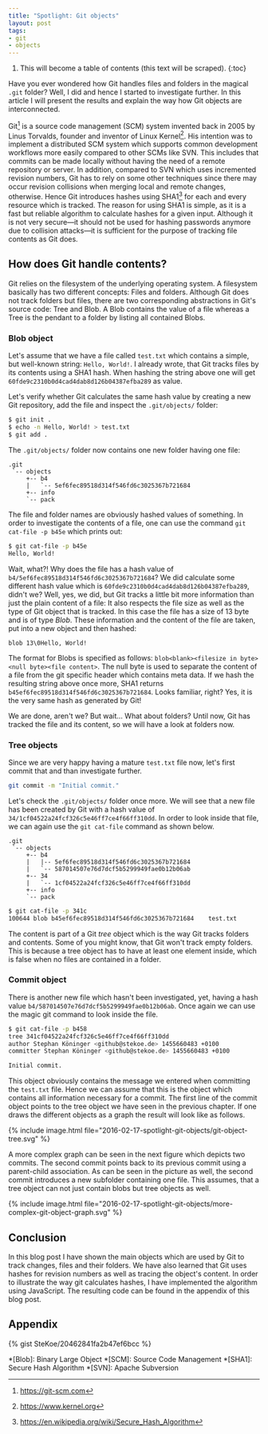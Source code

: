 ```yaml
---
title: "Spotlight: Git objects"
layout: post
tags:
- git
- objects
--- 
```

1. This will become a table of contents (this text will be scraped).
{:toc}

Have you ever wondered how Git handles files and folders in the magical `.git` folder?
Well, I did and hence I started to investigate further.
In this article I will present the results and explain the way how Git objects are interconnected.

Git[^1] is a source code management (SCM) system invented back in 2005 by Linus Torvalds, founder and inventor of Linux Kernel[^2].
His intention was to implement a distributed SCM system which supports common development workflows more easily compared to other SCMs like SVN.
This includes that commits can be made locally without having the need of a remote repository or server.
In addition, compared to SVN which uses incremented revision numbers, Git has to rely on some other techniques since there may occur revision collisions when merging local and remote changes, otherwise.
Hence Git introduces hashes using SHA1[^3] for each and every resource which is tracked.
The reason for using SHA1 is simple, as it is a fast but reliable algorithm to calculate hashes for a given input.
Although it is not very secure&mdash;it should not be used for hashing passwords anymore due to collision attacks&mdash;it is sufficient for the purpose of tracking file contents as Git does.

## How does Git handle contents?
Git relies on the filesystem of the underlying operating system.
A filesystem basically has two different concepts: Files and folders.
Although Git does not track folders but files, there are two corresponding abstractions in Git's source code: Tree and Blob.
A Blob contains the value of a file whereas a Tree is the pendant to a folder by listing all contained Blobs.

### Blob object
Let's assume that we have a file called `test.txt` which contains a simple, but well-known string: `Hello, World!`.
I already wrote, that Git tracks files by its contents using a SHA1 hash.
When hashing the string above one will get `60fde9c2310b0d4cad4dab8d126b04387efba289` as value.

Let's verify whether Git calculates the same hash value by creating a new Git repository, add the file and inspect the `.git/objects/` folder:

~~~ bash
$ git init .
$ echo -n Hello, World! > test.txt
$ git add .
~~~

The `.git/objects/` folder now contains one new folder having one file:

~~~
.git
 `-- objects
     +-- b4
     |   `-- 5ef6fec89518d314f546fd6c3025367b721684
     +-- info
     `-- pack
~~~

The file and folder names are obviously hashed values of something.
In order to investigate the contents of a file, one can use the command `git cat-file -p b45e` which prints out:

~~~bash
$ git cat-file -p b45e
Hello, World!
~~~

Wait, what?! Why does the file has a hash value of `b4/5ef6fec89518d314f546fd6c3025367b721684`?
We did calculate some different hash value which is `60fde9c2310b0d4cad4dab8d126b04387efba289`, didn't we?
Well, yes, we did, but Git tracks a little bit more information than just the plain content of a file:
It also respects the file size as well as the type of Git object that is tracked.
In this case the file has a size of 13 byte and is of type _Blob_.
These information and the content of the file are taken, put into a new object and then hashed:

~~~
blob 13\0Hello, World!
~~~

The format for Blobs is specified as follows: `blob<blank><filesize in byte><null byte><file content>`.
The null byte is used to separate the content of a file from the git specific header which contains meta data.
If we hash the resulting string above once more, SHA1 returns `b45ef6fec89518d314f546fd6c3025367b721684`.
Looks familiar, right? Yes, it is the very same hash as generated by Git!

We are done, aren't we? But wait... What about folders?
Until now, Git has tracked the file and its content, so we will have a look at folders now.

### Tree objects
Since we are very happy having a mature `test.txt` file now, let's first commit that and than investigate further.

~~~bash
git commit -m "Initial commit."
~~~

Let's check the `.git/objects/` folder once more.
We will see that a new file has been created by Git with a hash value of `34/1cf04522a24fcf326c5e46ff7ce4f66ff310dd`.
In order to look inside that file, we can again use the `git cat-file` command as shown below.

~~~
.git
 `-- objects
     +-- b4
     |   |-- 5ef6fec89518d314f546fd6c3025367b721684
     |   `-- 587014507e76d7dcf5b5299949fae0b12b06ab
     +-- 34
     |   `-- 1cf04522a24fcf326c5e46ff7ce4f66ff310dd
     +-- info
     `-- pack
~~~

~~~bash
$ git cat-file -p 341c
100644 blob b45ef6fec89518d314f546fd6c3025367b721684    test.txt
~~~

The content is part of a Git _tree_ object which is the way Git tracks folders and contents.
Some of you might know, that Git won't track empty folders.
This is because a tree object has to have at least one element inside, which is false when no files are contained in a folder.

### Commit object
There is another new file which hasn't been investigated, yet, having a hash value `b4/587014507e76d7dcf5b5299949fae0b12b06ab`.
Once again we can use the magic git command to look inside the file.

~~~ bash
$ git cat-file -p b458
tree 341cf04522a24fcf326c5e46ff7ce4f66ff310dd
author Stephan Köninger <github@stekoe.de> 1455660483 +0100
committer Stephan Köninger <github@stekoe.de> 1455660483 +0100

Initial commit.

~~~ 

This object obviously contains the message we entered when committing the `test.txt` file.
Hence we can assume that this is the object which contains all information necessary for a commit.
The first line of the commit object points to the tree object we have seen in the previous chapter. 
If one draws the different objects as a graph the result will look like as follows.

{% include image.html file="2016-02-17-spotlight-git-objects/git-object-tree.svg" %} 

A more complex graph can be seen in the next figure which depicts two commits.
The second commit points back to its previous commit using a parent-child association.
As can be seen in the picture as well, the second commit introduces a new subfolder containing one file.
This assumes, that a tree object can not just contain blobs but tree objects as well.

{% include image.html file="2016-02-17-spotlight-git-objects/more-complex-git-object-graph.svg" %} 

## Conclusion
In this blog post I have shown the main objects which are used by Git to track changes, files and their folders.
We have also learned that Git uses hashes for revision numbers as well as tracing the object's content.
In order to illustrate the way git calculates hashes, I have implemented the algorithm using JavaScript.
The resulting code can be found in the appendix of this blog post.

## Appendix
{% gist SteKoe/20462841fa2b47ef6bcc %}

<!-- footnotes -->
[^1]: <https://git-scm.com>
[^2]: <https://www.kernel.org>
[^3]: <https://en.wikipedia.org/wiki/Secure_Hash_Algorithm>

<!-- abbreviations -->
*[Blob]: Binary Large Object
*[SCM]: Source Code Management
*[SHA1]: Secure Hash Algorithm
*[SVN]: Apache Subversion
